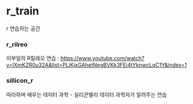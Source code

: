 # r_train
r 연습하는 공간


### r_rilreo

이부일의 R릴레오 연습 : https://www.youtube.com/watch?v=lXmKZR0u32A&list=PLiKjxGAhetNegBVKk3FEi4tYknwcLqC1Y&index=1

### sillicon_r

따라하며 배우는 데이터 과학 - 실리콘밸리 데이터 과학자가 알려주는 연습
